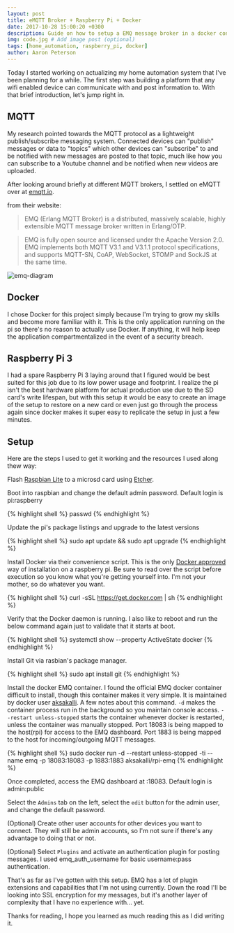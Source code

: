 ```yaml
---
layout: post
title: eMQTT Broker + Raspberry Pi + Docker
date: 2017-10-28 15:00:20 +0300
description: Guide on how to setup a EMQ message broker in a docker container on a raspberry pi 3 for home automation and IoT experimentation. # Add post description (optional)
img: code.jpg # Add image post (optional)
tags: [home_automation, raspberry_pi, docker]
author: Aaron Peterson
---
```

Today I started working on actualizing my home automation system that I've been planning for a while. The first step was building a platform that any wifi enabled device can communicate with and post information to. With that brief introduction, let's jump right in.

## MQTT
My research pointed towards the MQTT protocol as a lightweight publish/subscribe messaging system. Connected devices can "publish" messages or data to "topics" which other devices can "subscribe" to and be notified with new messages are posted to that topic, much like how you can subscribe to a Youtube channel and be notified when new videos are uploaded.

After looking around briefly at different MQTT brokers, I settled on eMQTT over at [emqtt.io](http://emqtt.io/).

from their website:
>EMQ (Erlang MQTT Broker) is a distributed, massively scalable, highly extensible MQTT message broker written in Erlang/OTP.

>EMQ is fully open source and licensed under the Apache Version 2.0. EMQ implements both MQTT V3.1 and V3.1.1 protocol specifications, and supports MQTT-SN, CoAP, WebSocket, STOMP and SockJS at the same time.

![emq-diagram]({{site.baseurl}}/assets/img/EMQTT.png)


## Docker
I chose Docker for this project simply because I'm trying to grow my skills and become more familiar with it. This is the only application running on the pi so there's no reason to actually use Docker. If anything, it will help keep the application compartmentalized in the event of a security breach.


## Raspberry Pi 3
I had a spare Raspberry Pi 3 laying around that I figured would be best suited for this job due to its low power usage and footprint. I realize the pi isn't the best hardware platform for actual production use due to the SD card's write lifespan, but with this setup it would be easy to create an image of the setup to restore on a new card or even just go through the process again since docker makes it super easy to replicate the setup in just a few minutes.


## Setup

Here are the steps I used to get it working and the resources I used along thew way:

Flash [Raspbian Lite](https://www.raspberrypi.org/downloads/raspbian/) to a microsd card using [Etcher](https://etcher.io/).

Boot into raspbian and change the default admin password. Default login is pi:raspberry

{% highlight shell %}
passwd
{% endhighlight %}

Update the pi's package listings and upgrade to the latest versions

{% highlight shell %}
sudo apt update && sudo apt upgrade
{% endhighlight %}

Install Docker via their convenience script. This is the only [Docker approved](https://docs.docker.com/engine/installation/linux/docker-ce/debian/#set-up-the-repository) way of installation on a raspberry pi. Be sure to read over the script before execution so you know what you're getting yourself into. I'm not your mother, so do whatever you want.

{% highlight shell %}
curl -sSL https://get.docker.com | sh
{% endhighlight %}

Verify that the Docker daemon is running. I also like to reboot and run the below command again just to validate that it starts at boot.

{% highlight shell %}
systemctl show --property ActiveState docker
{% endhighlight %}

Install Git via rasbian's package manager.

{% highlight shell %}
sudo apt install git
{% endhighlight %}

Install the docker EMQ container. I found the official EMQ docker container difficult to install, though this container makes it very simple. It is maintained by docker user [aksakalli](https://hub.docker.com/r/aksakalli/rpi-emq/).
A few notes about this command. `-d` makes the container process run in the background so you maintain console access. `--restart unless-stopped` starts the container whenever docker is restarted, unless the container was manually stopped. Port 18083 is being mapped to the host(rpi) for access to the EMQ dashboard.  Port 1883 is being mapped to the host for incoming/outgoing MQTT messages.

{% highlight shell %}
sudo docker run -d --restart unless-stopped -ti --name emq -p 18083:18083 -p 1883:1883 aksakalli/rpi-emq
{% endhighlight %}

Once completed, access the EMQ dashboard at <insert rpi ip address here>:18083. Default login is admin:public

Select the `Admins` tab on the left, select the `edit` button for the admin user, and change the default password.

(Optional) Create other user accounts for other devices you want to connect. They will still be admin accounts, so I'm not sure if there's any advantage to doing that or not.

(Optional) Select `Plugins` and activate an authentication plugin for posting messages. I used emq_auth_username for basic username:pass authentication.



That's as far as I've gotten with this setup. EMQ has a lot of plugin extensions and capabilities that I'm not using currently. Down the road I'll be looking into SSL encryption for my messages, but it's another layer of complexity that I have no experience with... yet.

Thanks for reading, I hope you learned as much reading this as I did writing it.
